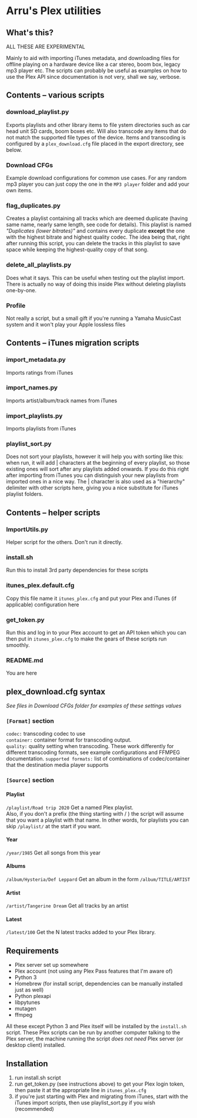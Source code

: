 Arru's Plex utilities
======================

What's this?
------------

ALL THESE ARE EXPERIMENTAL

Mainly to aid with importing iTunes metadata, and downloading files for offline playing on a hardware device like a car stereo, boom box, legacy mp3 player etc. The scripts can probably be useful as examples on how to use the Plex API since documentation is not very, shall we say, verbose.

Contents – various scripts
--------------------------

### download_playlist.py
Exports playlists and other library items to file ystem directories such as car head unit SD cards, boom boxes etc. Will also transcode any items that do not match the supported file types of the device. Items and transcoding is configured by a `plex_download.cfg` file placed in the export directory, see below.

### Download CFGs
Example download configurations for common use cases. For any random mp3 player you can just copy the one in the `MP3 player` folder and add your own items.

### flag_duplicates.py
Creates a playlist containing all tracks which are deemed duplicate (having same name, nearly same length, see code for details). This playlist is named _"Duplicates (lower bitrates)"_ and contains every duplicate **except** the one with the highest bitrate and highest quality codec. The idea being that, right after running this script, you can delete the tracks in this playlist to save space while keeping the highest-quality copy of that song.

### delete_all_playlists.py
Does what it says. This can be useful when testing out the playlist import. There is actually no way of doing this inside Plex without deleting playlists one-by-one.

### Profile
Not really a script, but a small gift if you're running a Yamaha MusicCast system and it won't play your Apple lossless files


Contents – iTunes migration scripts
-----------------------------------

### import_metadata.py
Imports ratings from iTunes

### import_names.py
Imports artist/album/track names from iTunes
	
### import_playlists.py
Imports playlists from iTunes

### playlist_sort.py
Does not sort your playlists, however it will help you with sorting like this: when run, it will add | characters at the beginning of every playlist, so those existing ones will sort after any playlists added onwards. If you do this right after importing from iTunes you can distinguish your new playlists from imported ones in a nice way. The | character is also used as a "hierarchy" delimiter with other scripts here, giving you a nice substitute for iTunes playlist folders.

Contents – helper scripts
--------------------------

### ImportUtils.py
Helper script for the others. Don't run it directly.

### install.sh
Run this to install 3rd party dependencies for these scripts

### itunes_plex.default.cfg
Copy this file name it `itunes_plex.cfg` and put your Plex and iTunes (if applicable) configuration here

### get_token.py
Run this and log in to your Plex account to get an API token which you can then put in  `itunes_plex.cfg` to make the gears of these scripts run smoothly.

### README.md
You are here

plex_download.cfg syntax
------------------------
_See files in Download CFGs folder for examples of these settings values_

### `[Format]` section

`codec:` transcoding codec to use  
`container:` container format for transcoding output.  
`quality:` quality setting when transcoding. These work differently for different transcoding formats, see example configurations and FFMPEG documentation.
`supported formats:` list of combinations of codec/container that the destination media player supports  

### `[Source]` section

#### Playlist
`/playlist/Road trip 2020` Get a named Plex playlist.  
Also, if you don't a prefix (the thing starting with / ) the script will assume that you want a playlist with that name. In other words, for playlists you can skip `/playlist/` at the start if you want.

#### Year
`/year/1985`
Get all songs from this year

#### Albums
`/album/Hysteria/Def Leppard`
Get an album in the form `/album/TITLE/ARTIST`

#### Artist
`/artist/Tangerine Dream`
Get all tracks by an artist

#### Latest
`/latest/100`
Get the N latest tracks added to your Plex library.

Requirements
------------
-   Plex server set up somewhere
-   Plex account (not using any Plex Pass features that I'm aware of)
-   Python 3
-   Homebrew (for install script, dependencies can be manually installed just as well)
-   Python plexapi
-   libpytunes
-   mutagen
-   ffmpeg

All these except Python 3 and Plex itself will be installed by the `install.sh` script. These Plex scripts can be run by another computer talking to the Plex server, the machine running the script _does not need_ Plex server (or desktop client) installed.

Installation
------------
1.  run install.sh script
1.  run get_token.py (see instructions above) to get your Plex login token, then paste it at the appropriate line in `itunes_plex.cfg`
1.  if you're just starting with Plex and migrating from iTunes, start with the iTunes import scripts, then use playlist_sort.py if you wish (recommended)
